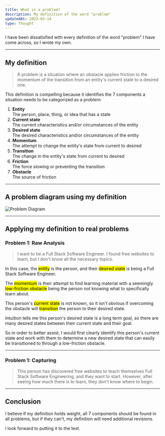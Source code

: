 ```yaml
---
title: What is a problem?
description: My definition of the word "problem"
updatedAt: 2022-03-14
type: Thought
---
```


I have been dissatisfied with every definition of the word "problem" I have come across, so I wrote my own.

---

## My definition

> A problem is a situation where an obstacle applies friction to the momentum of the transition from an entity's current state to a desired one.

This definition is compelling because it identifies the 7 components a situation needs to be categorized as a problem:

1. **Entity** <br>The person, place, thing, or idea that has a state
2. **Current state** <br>The current characteristics and/or circumstances of the entity
3. **Desired state** <br>The desired characteristics and/or circumstances of the entity
4. **Momentum** <br>The attempt to change the entity's state from current to desired
5. **Transition** <br>The change in the entity's state from current to desired
6. **Friction** <br>The force slowing or preventing the transition
7. **Obstacle** <br>The source of friction

---

## A problem diagram using my definition

![Problem Diagram](/img/what-is-a-problem/problem-diagram.svg "Problem Diagram")

---

## Applying my definition to real problems

### Problem 1: Raw Analysis

> I want to be a Full Stack Software Engineer. I found free websites to learn, but I don't know all the necessary topics.

In this case, the <mark>entity</mark> is the person, and their <mark>desired state</mark> is being a Full Stack Software Engineer.

The <mark>momentum</mark> is their attempt to find learning material with a seemingly <mark>low-friction obstacle</mark> being the person not knowing what to specifically learn about.

This person's <mark>current state</mark> is not known, so it isn't obvious if overcoming the obstacle will <mark>transition</mark> the person to their desired state.

Intuition tells me this person's desired state is a long term goal, so there are many desired states between their current state and their goal. 

So in order to better assist, I would first clearly identify this person's current state and work with them to determine a new desired state that can easily be transitioned to through a low-friction obstacle.

---

### Problem 1: Capturing

> This person has discovered free websites to teach themselves Full Stack Software Engineering, and they want to start. However, after seeing how much there is to learn, they don't know where to begin.

---

## Conclusion

I believe if my definition holds weight, all 7 components should be found in all problems, but if they can't, my definition will need additional revisions.

I look forward to putting it to the test.
